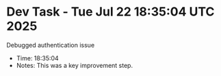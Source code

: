 # Dev Task - Tue Jul 22 18:35:04 UTC 2025
Debugged authentication issue
- Time: 18:35:04
- Notes: This was a key improvement step.
